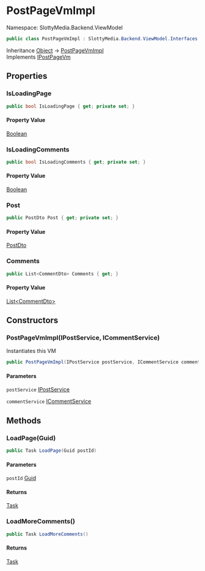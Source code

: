 # PostPageVmImpl

Namespace: SlottyMedia.Backend.ViewModel

```csharp
public class PostPageVmImpl : SlottyMedia.Backend.ViewModel.Interfaces.IPostPageVm
```

Inheritance [Object](https://docs.microsoft.com/en-us/dotnet/api/system.object) → [PostPageVmImpl](./slottymedia.backend.viewmodel.postpagevmimpl.md)<br>
Implements [IPostPageVm](./slottymedia.backend.viewmodel.interfaces.ipostpagevm.md)

## Properties

### **IsLoadingPage**

```csharp
public bool IsLoadingPage { get; private set; }
```

#### Property Value

[Boolean](https://docs.microsoft.com/en-us/dotnet/api/system.boolean)<br>

### **IsLoadingComments**

```csharp
public bool IsLoadingComments { get; private set; }
```

#### Property Value

[Boolean](https://docs.microsoft.com/en-us/dotnet/api/system.boolean)<br>

### **Post**

```csharp
public PostDto Post { get; private set; }
```

#### Property Value

[PostDto](./slottymedia.backend.dtos.postdto.md)<br>

### **Comments**

```csharp
public List<CommentDto> Comments { get; }
```

#### Property Value

[List&lt;CommentDto&gt;](https://docs.microsoft.com/en-us/dotnet/api/system.collections.generic.list-1)<br>

## Constructors

### **PostPageVmImpl(IPostService, ICommentService)**

Instantiates this VM

```csharp
public PostPageVmImpl(IPostService postService, ICommentService commentService)
```

#### Parameters

`postService` [IPostService](./slottymedia.backend.services.interfaces.ipostservice.md)<br>

`commentService` [ICommentService](./slottymedia.backend.services.interfaces.icommentservice.md)<br>

## Methods

### **LoadPage(Guid)**

```csharp
public Task LoadPage(Guid postId)
```

#### Parameters

`postId` [Guid](https://docs.microsoft.com/en-us/dotnet/api/system.guid)<br>

#### Returns

[Task](https://docs.microsoft.com/en-us/dotnet/api/system.threading.tasks.task)<br>

### **LoadMoreComments()**

```csharp
public Task LoadMoreComments()
```

#### Returns

[Task](https://docs.microsoft.com/en-us/dotnet/api/system.threading.tasks.task)<br>
